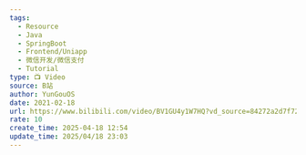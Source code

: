 ```yaml
---
tags:
  - Resource
  - Java
  - SpringBoot
  - Frontend/Uniapp
  - 微信开发/微信支付
  - Tutorial
type: 📺 Video
source: B站
author: YunGouOS
date: 2021-02-18
url: https://www.bilibili.com/video/BV1GU4y1W7HQ?vd_source=84272a2d7f72158b38778819be5bc6ad
rate: 10
create_time: 2025-04-18 12:54
update_time: 2025/04/18 23:03
---
```

